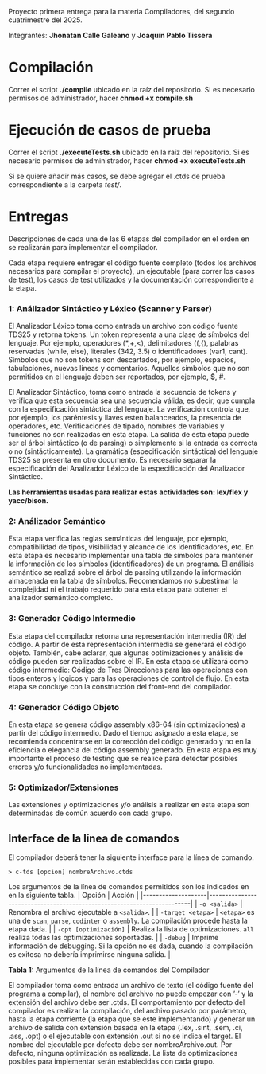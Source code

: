 Proyecto primera entrega para la materia Compiladores, del segundo cuatrimestre del 2025.

Integrantes: **Jhonatan Calle Galeano** y **Joaquín Pablo Tissera**

# Compilación
Correr el script **./compile** ubicado en la raíz del repositorio.
Si es necesario permisos de administrador, hacer **chmod +x compile.sh**

# Ejecución de casos de prueba
Correr el script **./executeTests.sh** ubicado en la raíz del repositorio.
Si es necesario permisos de administrador, hacer **chmod +x executeTests.sh**

Si se quiere añadir más casos, se debe agregar el .ctds de prueba correspondiente a la carpeta _test/_.

# Entregas

Descripciones de cada una de las 6 etapas del compilador en el orden en se realizarán para implementar
el compilador.

Cada etapa requiere entregar el código fuente completo (todos los archivos necesarios para compilar el
proyecto), un ejecutable (para correr los casos de test), los casos de test utilizados y la documentación
correspondiente a la etapa.


### 1: Análizador Sintáctico y Léxico (Scanner y Parser)
El Analizador Léxico toma como entrada un archivo con código fuente TDS25 y retorna tokens.
Un token representa a una clase de símbolos del lenguaje.
Por ejemplo, operadores (*,+,<), delimitadores ((,{), palabras reservadas (while, else), literales (342, 3.5) o identificadores (var1, cant).
Símbolos que no son tokens son descartados, por ejemplo, espacios, tabulaciones, nuevas líneas y comentarios.
Aquellos símbolos que no son permitidos en el lenguaje deben ser reportados, por ejemplo, $, #.


El Analizador Sintáctico, toma como entrada la secuencia de tokens y verifica que esta secuencia sea
una secuencia válida, es decir, que cumpla con la especificación sintáctica del lenguaje. 
La verificación controla que, por ejemplo, los paréntesis y llaves esten balanceados, la presencia de operadores, etc.
Verificaciones de tipado, nombres de variables y funciones no son realizadas en esta etapa. 
La salida de esta etapa puede ser el árbol sintáctico (o de parsing) o simplemente si la entrada es correcta o no (sintácticamente).
La gramática (especificación sintáctica) del lenguaje TDS25 se presenta en otro documento. 
Es necesario separar la especificación del Analizador Léxico de la especificación del Analizador Sintáctico.

**Las herramientas usadas para realizar estas actividades son:
lex/flex y yacc/bison.**


### 2: Análizador Semántico
Esta etapa verifica las reglas semánticas del lenguaje, por ejemplo, compatibilidad de tipos, visibilidad
y alcance de los identificadores, etc. 
En esta etapa es necesario implementar una tabla de símbolos para mantener la información de los símbolos (identificadores) de un programa. 
El análisis semántico se realizá sobre el árbol de parsing utilizando la información almacenada en la tabla de símbolos.
Recomendamos no subestimar la complejidad ni el trabajo requerido para esta etapa para obtener el analizador semántico completo.


### 3: Generador Código Intermedio
Esta etapa del compilador retorna una representación intermedia (IR) del código. 
A partir de esta representación intermedia se generará el código objeto. También, cabe aclarar, que algunas optimizaciones y análisis de código pueden ser realizadas sobre el IR.
En esta etapa se utilizará como código intermedio: Código de Tres Direcciones para las operaciones con tipos enteros y ĺogicos y para las operaciones de control de flujo.
En esta etapa se concluye con la construcción del front-end del compilador.


### 4: Generador Código Objeto
En esta etapa se genera código assembly x86-64 (sin optimizaciones) a partir del código intermedio. 
Dado el tiempo asignado a esta etapa, se recomienda concentrarse en la corrección del código generado y no en la eficiencia o elegancia del código assembly generado.
En esta etapa es muy importante el proceso de testing que se realice para detectar posibles errores y/o funcionalidades no implementadas.


### 5: Optimizador/Extensiones
Las extensiones y optimizaciones y/o análisis a realizar en esta etapa son determinadas de común
acuerdo con cada grupo.


## Interface de la línea de comandos
El compilador deberá tener la siguiente interface para la línea de comando.

``> c-tds [opcion] nombreArchivo.ctds``

Los argumentos de la línea de comandos permitidos son los indicados en en la siguiente tabla.
| Opción             | Acción                                                                 |
|--------------------|------------------------------------------------------------------------|
| `-o <salida>`      | Renombra el archivo ejecutable a `<salida>`.                           |
| `-target <etapa>`  | `<etapa>` es una de `scan`, `parse`, `codinter` o `assembly`. La compilación procede hasta la etapa dada. |
| `-opt [optimización]` | Realiza la lista de optimizaciones. `all` realiza todas las optimizaciones soportadas. |
| `-debug`           | Imprime información de debugging. Si la opción no es dada, cuando la compilación es exitosa no debería imprimirse ninguna salida. |

**Tabla 1:** Argumentos de la línea de comandos del Compilador

El compilador toma como entrada un archivo de texto (el código fuente del programa a compilar), el nombre del
archivo no puede empezar con ’-’ y la extensión del archivo debe ser .ctds.
El comportamiento por defecto del compilador es realizar la compilación, del archivo pasado por parámetro, hasta la etapa corriente (la etapa que se este implementando) y generar un archivo de salida con extensión basada en la etapa (.lex, .sint, .sem, .ci, .ass, .opt) o el ejecutable con extensión .out si no se indica el target. 
El nombre del ejecutable por defecto debe ser nombreArchivo.out.
Por defecto, ninguna optimización es realizada. 
La lista de optimizaciones posibles para implementar serán establecidas con cada grupo.
